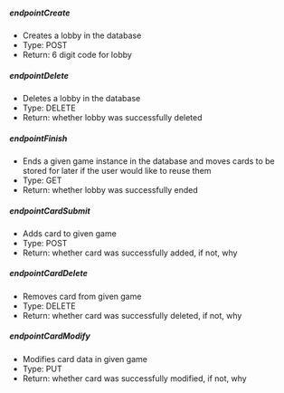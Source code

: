 ##### endpointCreate
- Creates a lobby in the database
- Type: POST
- Return: 6 digit code for lobby

##### endpointDelete
- Deletes a lobby in the database
- Type: DELETE
- Return: whether lobby was successfully deleted

##### endpointFinish
- Ends a given game instance in the database and moves cards to be stored for later if the user would like to reuse them
- Type: GET
- Return: whether lobby was successfully ended

##### endpointCardSubmit
- Adds card to given game
- Type: POST
- Return: whether card was successfully added, if not, why

##### endpointCardDelete
- Removes card from given game
- Type: DELETE
- Return: whether card was successfully deleted, if not, why

##### endpointCardModify
- Modifies card data in given game
- Type: PUT
- Return: whether card was successfully modified, if not, why
